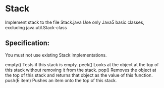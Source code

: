 # Stack

Implement stack to the file Stack.java
Use only Java5 basic classes, excluding java.util.Stack-class

## Specification:
You must not use existing Stack implementations.

empty() Tests if this stack is empty. 
peek() Looks at the object at the top of this stack without removing it from the stack.
pop() Removes the object at the top of this stack and returns that object as the value of this function.
push(E item) Pushes an item onto the top of this stack.
